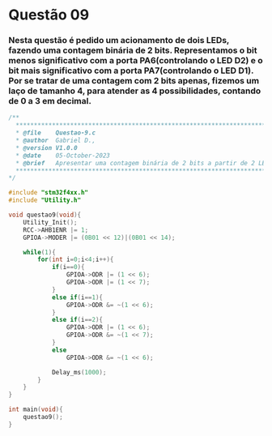 # Questão 09

### Nesta questão é pedido um acionamento de dois LEDs, fazendo uma contagem binária de 2 bits. Representamos o bit menos significativo com a porta PA6(controlando o LED D2) e o bit mais significativo com a porta PA7(controlando o LED D1). Por se tratar de uma contagem com 2 bits apenas, fizemos um laço de tamanho 4, para atender as 4 possibilidades, contando de 0 a 3 em decimal.

```C
/**
  ******************************************************************************
  * @file    Questao-9.c
  * @author  Gabriel D., 
  * @version V1.0.0
  * @date    05-October-2023
  * @brief   Apresentar uma contagem binária de 2 bits a partir de 2 LEDs.
  ******************************************************************************
*/

#include "stm32f4xx.h"
#include "Utility.h"

void questao9(void){
	Utility_Init();
	RCC->AHB1ENR |= 1;
	GPIOA->MODER |= (0B01 << 12)|(0B01 << 14);

	while(1){
		for(int i=0;i<4;i++){
			if(i==0){
				GPIOA->ODR |= (1 << 6);
				GPIOA->ODR |= (1 << 7);
			}
			else if(i==1){
				GPIOA->ODR &= ~(1 << 6);
			}
			else if(i==2){
				GPIOA->ODR |= (1 << 6);
				GPIOA->ODR &= ~(1 << 7);
			}
			else
				GPIOA->ODR &= ~(1 << 6);

			Delay_ms(1000);
		}
	}
}

int main(void){
    questao9();
}
```
